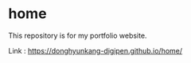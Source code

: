 # home
This repository is for my portfolio website.

Link : https://donghyunkang-digipen.github.io/home/
